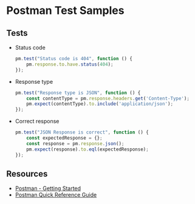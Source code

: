 # Postman Test Samples

## Tests

- Status code

  ```javascript
  pm.test("Status code is 404", function () {
      pm.response.to.have.status(404);
  });
  ```

- Response type

  ```javascript
  pm.test("Response type is JSON", function () {
      const contentType = pm.response.headers.get('Content-Type');
      pm.expect(contentType).to.include('application/json');
  });
  ```

- Correct response

  ```javascript
  pm.test("JSON Response is correct", function () {
      const expectedResponse = {};
      const response = pm.response.json();
      pm.expect(response).to.eql(expectedResponse);
  });
  ```

## Resources

- [Postman - Getting Started](https://learning.postman.com/docs/getting-started/introduction/)
- [Postman Quick Reference Guide](https://postman-quick-reference-guide.readthedocs.io/en/latest/index.html)